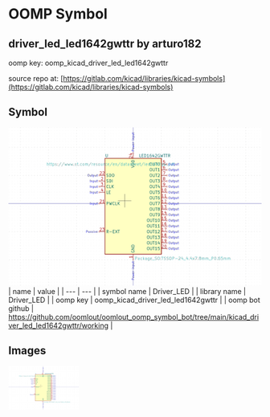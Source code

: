 # OOMP Symbol  
## driver_led_led1642gwttr  by arturo182  
  
oomp key: oomp_kicad_driver_led_led1642gwttr  
  
source repo at: [https://gitlab.com/kicad/libraries/kicad-symbols](https://gitlab.com/kicad/libraries/kicad-symbols)  
## Symbol  
  
[![working.png](working_600.png)](working.png)  
| name | value | 
| --- | --- | 
| symbol name | Driver_LED | 
| library name | Driver_LED | 
| oomp key | oomp_kicad_driver_led_led1642gwttr | 
| oomp bot github | https://github.com/oomlout/oomlout_oomp_symbol_bot/tree/main/kicad_driver_led_led1642gwttr/working | 
## Images  
  
[![working.png](working_140.png)](working.png)  
